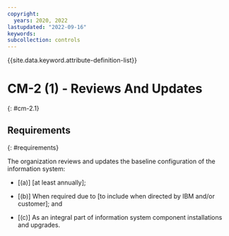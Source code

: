 ```yaml
---
copyright:
  years: 2020, 2022
lastupdated: "2022-09-16"
keywords: 
subcollection: controls
---
```


{{site.data.keyword.attribute-definition-list}}

# CM-2 (1) - Reviews And Updates
{: #cm-2.1}

## Requirements
{: #requirements}

The organization reviews and updates the baseline configuration of the information system:

- \[(a)\] [at least annually];

- \[(b)\] When required due to [to include when directed by IBM and/or customer]; and

- \[(c)\] As an integral part of information system component installations and upgrades.


